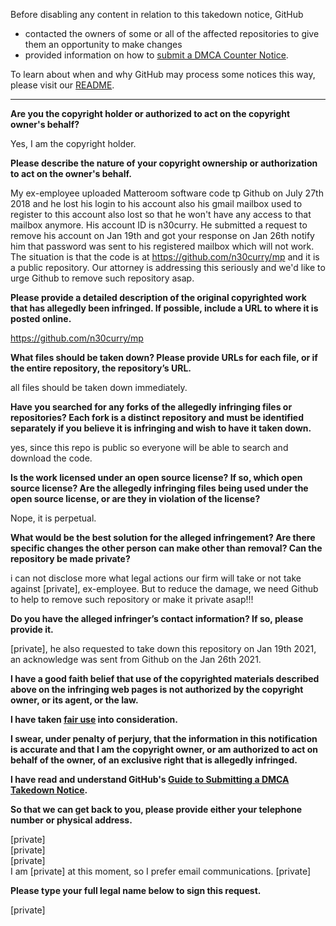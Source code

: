 Before disabling any content in relation to this takedown notice, GitHub
- contacted the owners of some or all of the affected repositories to give them an opportunity to make changes
- provided information on how to [submit a DMCA Counter Notice](https://docs.github.com/en/articles/guide-to-submitting-a-dmca-counter-notice).

To learn about when and why GitHub may process some notices this way, please visit our [README](https://github.com/github/dmca/blob/master/README.md).

---

**Are you the copyright holder or authorized to act on the copyright owner's behalf?**

Yes, I am the copyright holder.

**Please describe the nature of your copyright ownership or authorization to act on the owner's behalf.**

My ex-employee uploaded Matteroom software code tp Github on July 27th 2018 and he lost his login to his account also his gmail mailbox used to register to this account also lost so that he won't have any access to that mailbox anymore. His account ID is n30curry. He submitted a request to remove his account on Jan 19th and got your response on Jan 26th notify him that password was sent to his registered mailbox which will not work. The situation is that the code is at https://github.com/n30curry/mp and it is a public repository. Our attorney is addressing this seriously and we'd like to urge Github to remove such repository asap.

**Please provide a detailed description of the original copyrighted work that has allegedly been infringed. If possible, include a URL to where it is posted online.**

https://github.com/n30curry/mp

**What files should be taken down? Please provide URLs for each file, or if the entire repository, the repository’s URL.**

all files should be taken down immediately.

**Have you searched for any forks of the allegedly infringing files or repositories? Each fork is a distinct repository and must be identified separately if you believe it is infringing and wish to have it taken down.**

yes, since this repo is public so everyone will be able to search and download the code.

**Is the work licensed under an open source license? If so, which open source license? Are the allegedly infringing files being used under the open source license, or are they in violation of the license?**

Nope, it is perpetual.

**What would be the best solution for the alleged infringement? Are there specific changes the other person can make other than removal? Can the repository be made private?**

i can not disclose more what legal actions our firm will take or not take against [private], ex-employee. But to reduce the damage, we need Github to help to remove such repository or make it private asap!!!

**Do you have the alleged infringer’s contact information? If so, please provide it.**

[private], he also requested to take down this repository on Jan 19th 2021, an acknowledge was sent from Github on the Jan 26th 2021.

**I have a good faith belief that use of the copyrighted materials described above on the infringing web pages is not authorized by the copyright owner, or its agent, or the law.**

**I have taken <a href="https://www.lumendatabase.org/topics/22">fair use</a> into consideration.**

**I swear, under penalty of perjury, that the information in this notification is accurate and that I am the copyright owner, or am authorized to act on behalf of the owner, of an exclusive right that is allegedly infringed.**

**I have read and understand GitHub's <a href="https://docs.github.com/articles/guide-to-submitting-a-dmca-takedown-notice/">Guide to Submitting a DMCA Takedown Notice</a>.**

**So that we can get back to you, please provide either your telephone number or physical address.**

[private]  
[private]  
[private]  
I am [private] at this moment, so I prefer email communications. [private]

**Please type your full legal name below to sign this request.**

[private]
